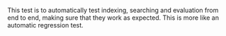 This test is to automatically test indexing, searching and evaluation from end to end,
making sure that they work as expected. This is more like an automatic regression test.
